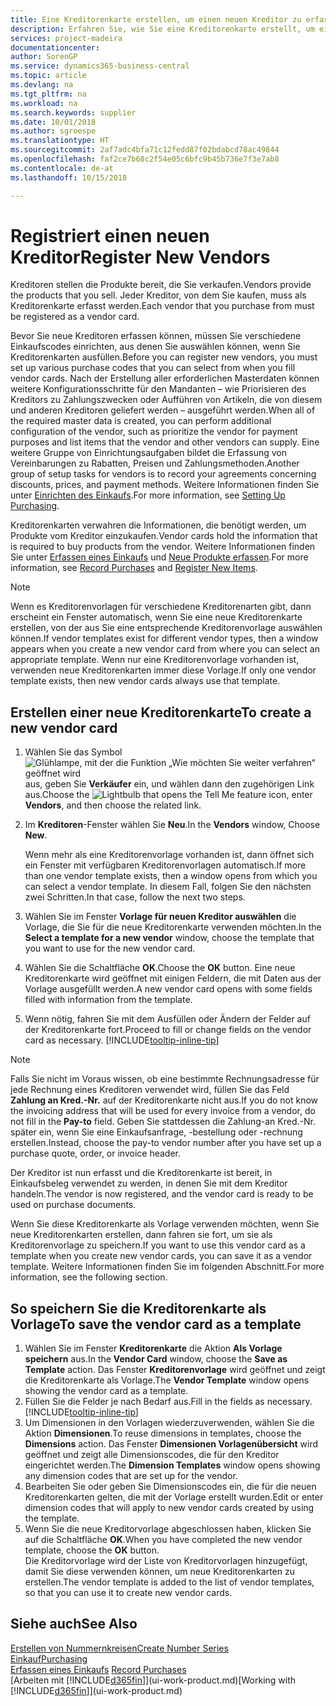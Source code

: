 ```yaml
---
title: Eine Kreditorenkarte erstellen, um einen neuen Kreditor zu erfassen | Microsoft Docs
description: Erfahren Sie, wie Sie eine Kreditorenkarte erstellt, um einen neuen Kreditor oder einem Lieferanten zu erfassen.
services: project-madeira
documentationcenter: 
author: SorenGP
ms.service: dynamics365-business-central
ms.topic: article
ms.devlang: na
ms.tgt_pltfrm: na
ms.workload: na
ms.search.keywords: supplier
ms.date: 10/01/2018
ms.author: sgroespe
ms.translationtype: HT
ms.sourcegitcommit: 2af7adc4bfa71c12fedd87f02bdabcd78ac49844
ms.openlocfilehash: faf2ce7b68c2f54e05c6bfc9b45b736e7f3e7ab8
ms.contentlocale: de-at
ms.lasthandoff: 10/15/2018

---
```

# <a name="register-new-vendors"></a><span data-ttu-id="0e5c7-103">Registriert einen neuen Kreditor</span><span class="sxs-lookup"><span data-stu-id="0e5c7-103">Register New Vendors</span></span>
<span data-ttu-id="0e5c7-104">Kreditoren stellen die Produkte bereit, die Sie verkaufen.</span><span class="sxs-lookup"><span data-stu-id="0e5c7-104">Vendors provide the products that you sell.</span></span> <span data-ttu-id="0e5c7-105">Jeder Kreditor, von dem Sie kaufen, muss als Kreditorenkarte erfasst werden.</span><span class="sxs-lookup"><span data-stu-id="0e5c7-105">Each vendor that you purchase from must be registered as a vendor card.</span></span>

<span data-ttu-id="0e5c7-106">Bevor Sie neue Kreditoren erfassen können, müssen Sie verschiedene Einkaufscodes einrichten, aus denen Sie auswählen können, wenn Sie Kreditorenkarten ausfüllen.</span><span class="sxs-lookup"><span data-stu-id="0e5c7-106">Before you can register new vendors, you must set up various purchase codes that you can select from when you fill vendor cards.</span></span> <span data-ttu-id="0e5c7-107">Nach der Erstellung aller erforderlichen Masterdaten können weitere Konfigurationsschritte für den Mandanten – wie Priorisieren des Kreditors zu Zahlungszwecken oder Aufführen von Artikeln, die von diesem und anderen Kreditoren geliefert werden – ausgeführt werden.</span><span class="sxs-lookup"><span data-stu-id="0e5c7-107">When all of the required master data is created, you can perform additional configuration of the vendor, such as prioritize the vendor for payment purposes and list items that the vendor and other vendors can supply.</span></span> <span data-ttu-id="0e5c7-108">Eine weitere Gruppe von Einrichtungsaufgaben bildet die Erfassung von Vereinbarungen zu Rabatten, Preisen und Zahlungsmethoden.</span><span class="sxs-lookup"><span data-stu-id="0e5c7-108">Another group of setup tasks for vendors is to record your agreements concerning discounts, prices, and payment methods.</span></span> <span data-ttu-id="0e5c7-109">Weitere Informationen finden Sie unter [Einrichten des Einkaufs](purchasing-setup-purchasing.md).</span><span class="sxs-lookup"><span data-stu-id="0e5c7-109">For more information, see [Setting Up Purchasing](purchasing-setup-purchasing.md).</span></span>

<span data-ttu-id="0e5c7-110">Kreditorenkarten verwahren die Informationen, die benötigt werden, um Produkte vom Kreditor einzukaufen.</span><span class="sxs-lookup"><span data-stu-id="0e5c7-110">Vendor cards hold the information that is required to buy products from the vendor.</span></span> <span data-ttu-id="0e5c7-111">Weitere Informationen finden Sie unter [Erfassen eines Einkaufs](purchasing-how-record-purchases.md) und [Neue Produkte erfassen](inventory-how-register-new-items.md).</span><span class="sxs-lookup"><span data-stu-id="0e5c7-111">For more information, see [Record Purchases](purchasing-how-record-purchases.md) and [Register New Items](inventory-how-register-new-items.md).</span></span>

> [!NOTE]  
>   <span data-ttu-id="0e5c7-112">Wenn es Kreditorenvorlagen für verschiedene Kreditorenarten gibt, dann erscheint ein Fenster automatisch, wenn Sie eine neue Kreditorenkarte erstellen, von der aus Sie eine entsprechende Kreditorenvorlage auswählen können.</span><span class="sxs-lookup"><span data-stu-id="0e5c7-112">If vendor templates exist for different vendor types, then a window appears when you create a new vendor card from where you can select an appropriate template.</span></span> <span data-ttu-id="0e5c7-113">Wenn nur eine Kreditorenvorlage vorhanden ist, verwenden neue Kreditorenkarten immer diese Vorlage.</span><span class="sxs-lookup"><span data-stu-id="0e5c7-113">If only one vendor template exists, then new vendor cards always use that template.</span></span>

## <a name="to-create-a-new-vendor-card"></a><span data-ttu-id="0e5c7-114">Erstellen einer neue Kreditorenkarte</span><span class="sxs-lookup"><span data-stu-id="0e5c7-114">To create a new vendor card</span></span>
1. <span data-ttu-id="0e5c7-115">Wählen Sie das Symbol ![Glühlampe, mit der die Funktion „Wie möchten Sie weiter verfahren“ geöffnet wird](media/ui-search/search_small.png "Wie möchten Sie weiter verfahren?") aus, geben Sie **Verkäufer** ein, und wählen dann den zugehörigen Link aus.</span><span class="sxs-lookup"><span data-stu-id="0e5c7-115">Choose the ![Lightbulb that opens the Tell Me feature](media/ui-search/search_small.png "Tell me what you want to do") icon, enter **Vendors**, and then choose the related link.</span></span>  
2. <span data-ttu-id="0e5c7-116">Im **Kreditoren**-Fenster wählen Sie **Neu**.</span><span class="sxs-lookup"><span data-stu-id="0e5c7-116">In the **Vendors** window, Choose **New**.</span></span>

    <span data-ttu-id="0e5c7-117">Wenn mehr als eine Kreditorenvorlage vorhanden ist, dann öffnet sich ein Fenster mit verfügbaren Kreditorenvorlagen automatisch.</span><span class="sxs-lookup"><span data-stu-id="0e5c7-117">If more than one vendor template exists, then a window opens from which you can select a vendor template.</span></span> <span data-ttu-id="0e5c7-118">In diesem Fall, folgen Sie den nächsten zwei Schritten.</span><span class="sxs-lookup"><span data-stu-id="0e5c7-118">In that case, follow the next two steps.</span></span>
3. <span data-ttu-id="0e5c7-119">Wählen Sie im Fenster **Vorlage für neuen Kreditor auswählen** die Vorlage, die Sie für die neue Kreditorenkarte verwenden möchten.</span><span class="sxs-lookup"><span data-stu-id="0e5c7-119">In the **Select a template for a new vendor** window, choose the template that you want to use for the new vendor card.</span></span>
4. <span data-ttu-id="0e5c7-120">Wählen Sie die Schaltfläche **OK**.</span><span class="sxs-lookup"><span data-stu-id="0e5c7-120">Choose the **OK** button.</span></span> <span data-ttu-id="0e5c7-121">Eine neue Kreditorenkarte wird geöffnet mit einigen Feldern, die mit Daten aus der Vorlage ausgefüllt werden.</span><span class="sxs-lookup"><span data-stu-id="0e5c7-121">A new vendor card opens with some fields filled with information from the template.</span></span>
5. <span data-ttu-id="0e5c7-122">Wenn nötig, fahren Sie mit dem Ausfüllen oder Ändern der Felder auf der Kreditorenkarte fort.</span><span class="sxs-lookup"><span data-stu-id="0e5c7-122">Proceed to fill or change fields on the vendor card as necessary.</span></span> [!INCLUDE[tooltip-inline-tip](includes/tooltip-inline-tip_md.md)]

> [!NOTE]  
>   <span data-ttu-id="0e5c7-123">Falls Sie nicht im Voraus wissen, ob eine bestimmte Rechnungsadresse für jede Rechnung eines Kreditoren verwendet wird, füllen Sie das Feld **Zahlung an Kred.-Nr.** auf der Kreditorenkarte nicht aus.</span><span class="sxs-lookup"><span data-stu-id="0e5c7-123">If you do not know the invoicing address that will be used for every invoice from a vendor, do not fill in the **Pay-to** field.</span></span> <span data-ttu-id="0e5c7-124">Geben Sie stattdessen die Zahlung-an Kred.-Nr. später ein, wenn Sie eine Einkaufsanfrage, -bestellung oder -rechnung erstellen.</span><span class="sxs-lookup"><span data-stu-id="0e5c7-124">Instead, choose the pay-to vendor number after you have set up a purchase quote, order, or invoice header.</span></span>

<span data-ttu-id="0e5c7-125">Der Kreditor ist nun erfasst und die Kreditorenkarte ist bereit, in Einkaufsbeleg verwendet zu werden, in denen Sie mit dem Kreditor handeln.</span><span class="sxs-lookup"><span data-stu-id="0e5c7-125">The vendor is now registered, and the vendor card is ready to be used on purchase documents.</span></span>

<span data-ttu-id="0e5c7-126">Wenn Sie diese Kreditorenkarte als Vorlage verwenden möchten, wenn Sie neue Kreditorenkarten erstellen, dann fahren sie fort, um sie als Kreditorenvorlage zu speichern.</span><span class="sxs-lookup"><span data-stu-id="0e5c7-126">If you want to use this vendor card as a template when you create new vendor cards, you can save it as a vendor template.</span></span> <span data-ttu-id="0e5c7-127">Weitere Informationen finden Sie im folgenden Abschnitt.</span><span class="sxs-lookup"><span data-stu-id="0e5c7-127">For more information, see the following section.</span></span>

## <a name="to-save-the-vendor-card-as-a-template"></a><span data-ttu-id="0e5c7-128">So speichern Sie die Kreditorenkarte als Vorlage</span><span class="sxs-lookup"><span data-stu-id="0e5c7-128">To save the vendor card as a template</span></span>
1. <span data-ttu-id="0e5c7-129">Wählen Sie im Fenster **Kreditorenkarte** die Aktion **Als Vorlage speichern** aus.</span><span class="sxs-lookup"><span data-stu-id="0e5c7-129">In the **Vendor Card** window, choose the **Save as Template** action.</span></span> <span data-ttu-id="0e5c7-130">Das Fenster **Kreditorenvorlage** wird geöffnet und zeigt die Kreditorenkarte als Vorlage.</span><span class="sxs-lookup"><span data-stu-id="0e5c7-130">The **Vendor Template** window opens showing the vendor card as a template.</span></span>
2. <span data-ttu-id="0e5c7-131">Füllen Sie die Felder je nach Bedarf aus.</span><span class="sxs-lookup"><span data-stu-id="0e5c7-131">Fill in the fields as necessary.</span></span> [!INCLUDE[tooltip-inline-tip](includes/tooltip-inline-tip_md.md)]
3. <span data-ttu-id="0e5c7-132">Um Dimensionen in den Vorlagen wiederzuverwenden, wählen Sie die Aktion **Dimensionen**.</span><span class="sxs-lookup"><span data-stu-id="0e5c7-132">To reuse dimensions in templates, choose the **Dimensions** action.</span></span> <span data-ttu-id="0e5c7-133">Das Fenster **Dimensionen Vorlagenübersicht** wird geöffnet und zeigt alle Dimensionscodes, die für den Kreditor eingerichtet werden.</span><span class="sxs-lookup"><span data-stu-id="0e5c7-133">The **Dimension Templates** window opens showing any dimension codes that are set up for the vendor.</span></span>
4. <span data-ttu-id="0e5c7-134">Bearbeiten Sie oder geben Sie Dimensionscodes ein, die für die neuen Kreditorenkarten gelten, die mit der Vorlage erstellt wurden.</span><span class="sxs-lookup"><span data-stu-id="0e5c7-134">Edit or enter dimension codes that will apply to new vendor cards created by using the template.</span></span>
5. <span data-ttu-id="0e5c7-135">Wenn Sie die neue Kreditorvorlage abgeschlossen haben, klicken Sie auf die Schaltfläche **OK**.</span><span class="sxs-lookup"><span data-stu-id="0e5c7-135">When you have completed the new vendor template, choose the **OK** button.</span></span>  
   <span data-ttu-id="0e5c7-136">Die Kreditorvorlage wird der Liste von Kreditorvorlagen hinzugefügt, damit Sie diese verwenden können, um neue Kreditorenkarten zu erstellen.</span><span class="sxs-lookup"><span data-stu-id="0e5c7-136">The vendor template is added to the list of vendor templates, so that you can use it to create new vendor cards.</span></span>

## <a name="see-also"></a><span data-ttu-id="0e5c7-137">Siehe auch</span><span class="sxs-lookup"><span data-stu-id="0e5c7-137">See Also</span></span>
[<span data-ttu-id="0e5c7-138">Erstellen von Nummernkreisen</span><span class="sxs-lookup"><span data-stu-id="0e5c7-138">Create Number Series</span></span>](ui-create-number-series.md)  
[<span data-ttu-id="0e5c7-139">Einkauf</span><span class="sxs-lookup"><span data-stu-id="0e5c7-139">Purchasing</span></span>](purchasing-manage-purchasing.md)  
<span data-ttu-id="0e5c7-140">[Erfassen eines Einkaufs](purchasing-how-record-purchases.md) </span><span class="sxs-lookup"><span data-stu-id="0e5c7-140">[Record Purchases](purchasing-how-record-purchases.md) </span></span>  
<span data-ttu-id="0e5c7-141">[Arbeiten mit [!INCLUDE[d365fin](includes/d365fin_md.md)]](ui-work-product.md)</span><span class="sxs-lookup"><span data-stu-id="0e5c7-141">[Working with [!INCLUDE[d365fin](includes/d365fin_md.md)]](ui-work-product.md)</span></span>  

